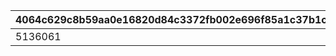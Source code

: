 |4064c629c8b59aa0e16820d84c3372fb002e696f85a1c37b1c1c53ce08388753|76fc6ee786c3dbec204c99f8a77c85b73f2b836cabd2f297f216a6a4192d26fa|312fea597c8592047ab513cd0c25142059bbd7b5564c7ace31e6d1247fdafb35|985a1920971a22320891ea051d90276e6e4c65c1adf58bd30e9de90e5ae8788d|4a61e1e3466a3ce56bce8efe1879c7cecd6fa5ff08fc571204589edf50a1cdef|1588b4dcda2f00f6f51ac3c4531619bbb3ffdc62a09f01d7764c646fb9de75a9|43eca9cdfcd120b5762b7d07a68f03a39ba67a5ab9c6adb938a0b3fd2fec8977|
| --- | --- | --- | --- | --- | --- | --- |
|5136061|5136005|10137110|1013701|1|5137072|5137061|